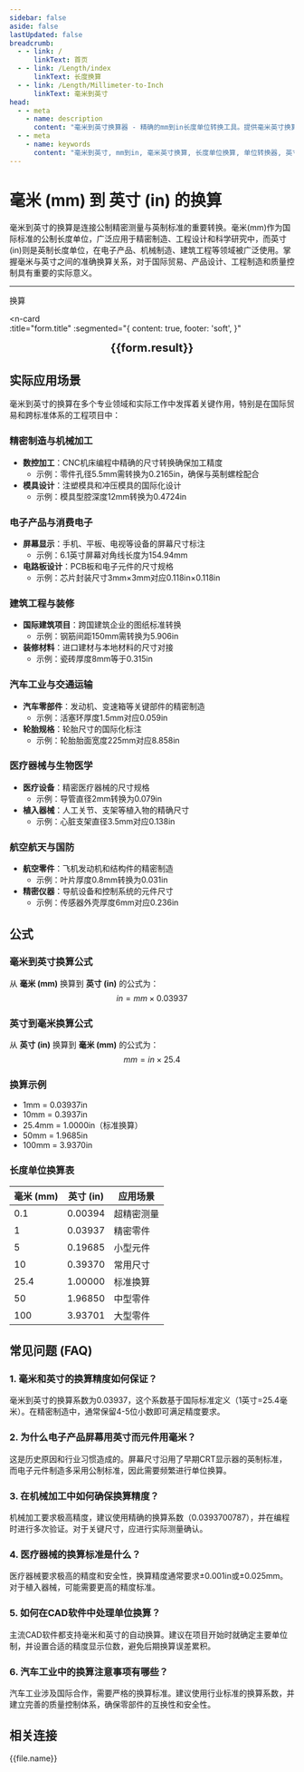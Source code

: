 ```yaml
---
sidebar: false
aside: false
lastUpdated: false
breadcrumb:
  - - link: /
      linkText: 首页
  - - link: /Length/index
      linkText: 长度换算
  - - link: /Length/Millimeter-to-Inch
      linkText: 毫米到英寸
head:
  - - meta
    - name: description
      content: "毫米到英寸换算器 - 精确的mm到in长度单位转换工具。提供毫米英寸换算公式、换算表和工程应用场景。支持在线计算，适用于制造业、电子产品、建筑工程等领域的精密长度单位换算需求。"
  - - meta
    - name: keywords
      content: "毫米到英寸, mm到in, 毫米英寸换算, 长度单位换算, 单位转换器, 英寸换算, 制造业, 电子产品, 建筑工程, 精密制造, 工程测量, 产品设计, 机械加工, 在线换算工具, 英制长度单位, 精密测量"
---
```

# 毫米 (mm) 到 英寸 (in) 的换算

毫米到英寸的换算是连接公制精密测量与英制标准的重要转换。毫米(mm)作为国际标准的公制长度单位，广泛应用于精密制造、工程设计和科学研究中，而英寸(in)则是英制长度单位，在电子产品、机械制造、建筑工程等领域被广泛使用。掌握毫米与英寸之间的准确换算关系，对于国际贸易、产品设计、工程制造和质量控制具有重要的实际意义。

---
<script setup>
import { onMounted, reactive, inject, ref } from 'vue'
import { NButton, NForm, NFormItem, NInput, NInputNumber, NSelect, NCard, useMessage,NGrid ,NGi } from 'naive-ui'
import { defineClientComponent } from 'vitepress'
import { Length } from '../files';
const seoKey = ['毫米到英寸','mm到in','毫米英寸换算','长度单位换算','单位转换器','英寸换算','制造业','电子产品','建筑工程','精密制造','工程测量','产品设计','机械加工','英制长度单位','精密测量','英寸转换','in换算','屏幕尺寸','零件尺寸','工程制图','技术图纸','制造工艺','质量控制','工程规范','设计标准','测量工具','精度控制','工业标准','制造精度','工程精度','加工精度','尺寸标注','产品规格','设备尺寸','元件尺寸','材料厚度','加工尺寸']
const convert = inject('convert')

const form = reactive({
  number: null,
  result: '',
  title: '毫米 (mm) 到英寸 (in) 的长度单位换算'
})

const convertHandler = () => {
  if (form.number !== null && !isNaN(form.number)) {
    const convertedValue = parseFloat(form.number) * 0.03937
    form.result = `${form.number}mm = ${convertedValue.toFixed(4)}in`
  } else {
    form.result = '请输入有效的数值。'
  }
}
</script>

<n-form size="large" :model="form">
  <n-form-item label="毫米 (mm)">
    <n-input-number v-model:value="form.number" placeholder="输入毫米" style="width: 100%" />
  </n-form-item>
  <n-form-item>
    <n-button type="info" @click="convertHandler" block>换算</n-button>
  </n-form-item>
</n-form>

<n-card  
  :title="form.title"
  :segmented="{
    content: true,
    footer: 'soft',
  }"
>
  <div  style="text-align:center;font-size:20px;">
    <strong>{{form.result}}</strong>
  </div>
    <template #footer>
    <div>
      <span v-for="item of seoKey">{{item}}，</span>
    </div>
  </template>
</n-card>

## 实际应用场景

毫米到英寸的换算在多个专业领域和实际工作中发挥着关键作用，特别是在国际贸易和跨标准体系的工程项目中：

### 精密制造与机械加工
- **数控加工**：CNC机床编程中精确的尺寸转换确保加工精度
  - 示例：零件孔径5.5mm需转换为0.2165in，确保与英制螺栓配合
- **模具设计**：注塑模具和冲压模具的国际化设计
  - 示例：模具型腔深度12mm转换为0.4724in

### 电子产品与消费电子
- **屏幕显示**：手机、平板、电视等设备的屏幕尺寸标注
  - 示例：6.1英寸屏幕对角线长度为154.94mm
- **电路板设计**：PCB板和电子元件的尺寸规格
  - 示例：芯片封装尺寸3mm×3mm对应0.118in×0.118in

### 建筑工程与装修
- **国际建筑项目**：跨国建筑企业的图纸标准转换
  - 示例：钢筋间距150mm需转换为5.906in
- **装修材料**：进口建材与本地材料的尺寸对接
  - 示例：瓷砖厚度8mm等于0.315in

### 汽车工业与交通运输
- **汽车零部件**：发动机、变速箱等关键部件的精密制造
  - 示例：活塞环厚度1.5mm对应0.059in
- **轮胎规格**：轮胎尺寸的国际化标注
  - 示例：轮胎胎面宽度225mm对应8.858in

### 医疗器械与生物医学
- **医疗设备**：精密医疗器械的尺寸规格
  - 示例：导管直径2mm转换为0.079in
- **植入器械**：人工关节、支架等植入物的精确尺寸
  - 示例：心脏支架直径3.5mm对应0.138in

### 航空航天与国防
- **航空零件**：飞机发动机和结构件的精密制造
  - 示例：叶片厚度0.8mm转换为0.031in
- **精密仪器**：导航设备和控制系统的元件尺寸
  - 示例：传感器外壳厚度6mm对应0.236in

## 公式

### 毫米到英寸换算公式
从 **毫米 (mm)** 换算到 **英寸 (in)** 的公式为：
$$ in = mm \times 0.03937 $$

### 英寸到毫米换算公式
从 **英寸 (in)** 换算到 **毫米 (mm)** 的公式为：
$$ mm = in \times 25.4 $$

### 换算示例
- 1mm = 0.03937in
- 10mm = 0.3937in
- 25.4mm = 1.0000in（标准换算）
- 50mm = 1.9685in
- 100mm = 3.9370in

### 长度单位换算表
| 毫米 (mm) | 英寸 (in) | 应用场景 |
|-----------|-----------|----------|
| 0.1 | 0.00394 | 超精密测量 |
| 1 | 0.03937 | 精密零件 |
| 5 | 0.19685 | 小型元件 |
| 10 | 0.39370 | 常用尺寸 |
| 25.4 | 1.00000 | 标准换算 |
| 50 | 1.96850 | 中型零件 |
| 100 | 3.93701 | 大型零件 |

## 常见问题 (FAQ)

### 1. 毫米和英寸的换算精度如何保证？
毫米到英寸的换算系数为0.03937，这个系数基于国际标准定义（1英寸=25.4毫米）。在精密制造中，通常保留4-5位小数即可满足精度要求。

### 2. 为什么电子产品屏幕用英寸而元件用毫米？
这是历史原因和行业习惯造成的。屏幕尺寸沿用了早期CRT显示器的英制标准，而电子元件制造多采用公制标准，因此需要频繁进行单位换算。

### 3. 在机械加工中如何确保换算精度？
机械加工要求极高精度，建议使用精确的换算系数（0.0393700787），并在编程时进行多次验证。对于关键尺寸，应进行实际测量确认。

### 4. 医疗器械的换算标准是什么？
医疗器械要求极高的精度和安全性，换算精度通常要求±0.001in或±0.025mm。对于植入器械，可能需要更高的精度标准。

### 5. 如何在CAD软件中处理单位换算？
主流CAD软件都支持毫米和英寸的自动换算。建议在项目开始时就确定主要单位制，并设置合适的精度显示位数，避免后期换算误差累积。

### 6. 汽车工业中的换算注意事项有哪些？
汽车工业涉及国际合作，需要严格的换算标准。建议使用行业标准的换算系数，并建立完善的质量控制体系，确保零部件的互换性和安全性。

## 相关连接
<n-grid x-gap="12" :cols="2">
  <n-gi v-for="(file, index) in Length" :key="index">
    <n-button
      text
      tag="a"
      :href="file.path"
      type="info"
    >
      {{file.name}}
    </n-button>
  </n-gi>
</n-grid>